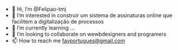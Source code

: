 - 👋 Hi, I’m @Felipao-tmj
- 👀 I’m interested in construir um sistema de assinaturas online que facilitem a digitalização de processos
- 🌱 I’m currently learning ...
- 💞️ I’m looking to collaborate on wewbdesigners and programers
- 📫 How to reach me favportugues@gmail.com

<!---
Felipao-tmj/Felipao-tmj is a ✨ special ✨ repository because its `README.md` (this file) appears on your GitHub profile.
You can click the Preview link to take a look at your changes.
--->
